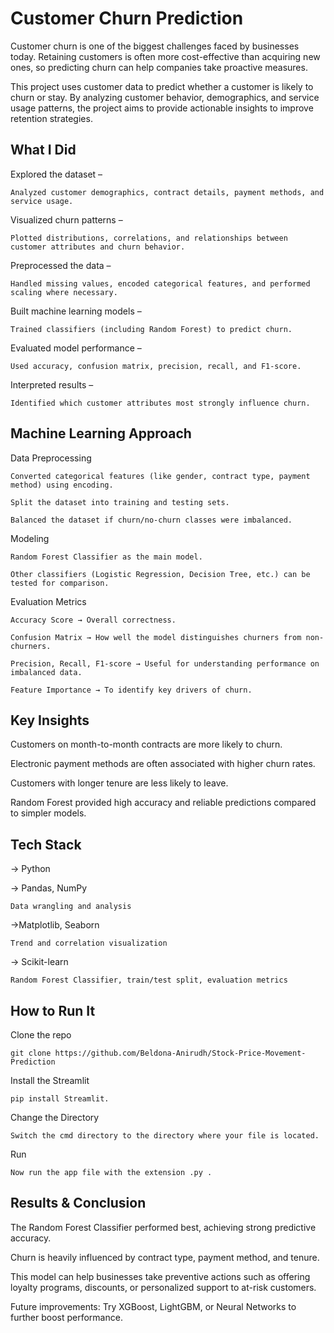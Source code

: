 
# Customer Churn Prediction

Customer churn is one of the biggest challenges faced by businesses today. Retaining customers is often more cost-effective than acquiring new ones, so predicting churn can help companies take proactive measures.

This project uses customer data to predict whether a customer is likely to churn or stay. By analyzing customer behavior, demographics, and service usage patterns, the project aims to provide actionable insights to improve retention strategies.



## What I Did

Explored the dataset – 

    Analyzed customer demographics, contract details, payment methods, and service usage.

Visualized churn patterns – 

    Plotted distributions, correlations, and relationships between customer attributes and churn behavior.

Preprocessed the data – 

    Handled missing values, encoded categorical features, and performed scaling where necessary.

Built machine learning models – 

    Trained classifiers (including Random Forest) to predict churn.

Evaluated model performance – 

    Used accuracy, confusion matrix, precision, recall, and F1-score.

Interpreted results – 

    Identified which customer attributes most strongly influence churn.
## Machine Learning Approach

Data Preprocessing

    Converted categorical features (like gender, contract type, payment method) using encoding.

    Split the dataset into training and testing sets.

    Balanced the dataset if churn/no-churn classes were imbalanced.

Modeling

    Random Forest Classifier as the main model.

    Other classifiers (Logistic Regression, Decision Tree, etc.) can be tested for comparison.

Evaluation Metrics

    Accuracy Score → Overall correctness.

    Confusion Matrix → How well the model distinguishes churners from non-churners.

    Precision, Recall, F1-score → Useful for understanding performance on imbalanced data.

    Feature Importance → To identify key drivers of churn.
## Key Insights

Customers on month-to-month contracts are more likely to churn.

Electronic payment methods are often associated with higher churn rates.

Customers with longer tenure are less likely to leave.

Random Forest provided high accuracy and reliable predictions compared to simpler models.
## Tech Stack

-> Python

-> Pandas, NumPy 

    Data wrangling and analysis

->Matplotlib, Seaborn 

    Trend and correlation visualization

-> Scikit-learn 

    Random Forest Classifier, train/test split, evaluation metrics
## How to Run It

Clone the repo

    git clone https://github.com/Beldona-Anirudh/Stock-Price-Movement-Prediction
    


Install the Streamlit

    pip install Streamlit.

Change the Directory

    Switch the cmd directory to the directory where your file is located.

Run 

    Now run the app file with the extension .py .
## Results & Conclusion

The Random Forest Classifier performed best, achieving strong predictive accuracy.

Churn is heavily influenced by contract type, payment method, and tenure.

This model can help businesses take preventive actions such as offering loyalty programs, discounts, or personalized support to at-risk customers.

Future improvements: Try XGBoost, LightGBM, or Neural Networks to further boost performance.